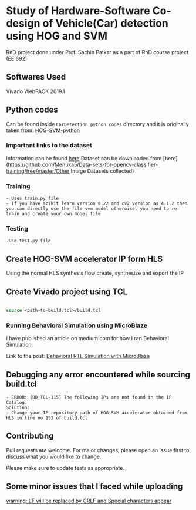 # Study of Hardware-Software Co-design of Vehicle(Car) detection using HOG and SVM

RnD project done under Prof. Sachin Patkar as a part of RnD course project (EE 692)

## Softwares Used

Vivado WebPACK 2019.1 

## Python codes 

Can be found inside ```CarDetection_python_codes``` directory and it is originally taken from:
[HOG-SVM-python](https://github.com/jianlong-yuan/HOG-SVM-python)

### Important links to the dataset
Information can be found [here](https://cogcomp.seas.upenn.edu/Data/Car/)
Dataset can be downloaded from [here](https://github.com/Menuka5/Data-sets-for-opencv-classifier-training/tree/master/Other Image Datasets collected)

### Training

	- Uses train.py file
	- If you have scikit learn version 0.22 and cv2 version as 4.1.2 then you can directly use the file svm.model otherwise, you need to re-train and create your own model file
	
### Testing
	-Use test.py file
	



## Create HOG-SVM accelerator IP form HLS

Using the normal HLS synthesis flow create, synthesize and export the IP 

## Create Vivado project using TCL


```tcl

source <path-to-build.tcl>/build.tcl

```
### Running Behavioral Simulation using MicroBlaze

I have published an article on medium.com for how I ran Behavioral Simulation.

Link to the post: [Behavioral RTL Simulation with MicroBlaze](https://medium.com/@sapphire.sharma1996/behavioral-rtl-simulation-with-microblaze-131671e86f04)


## Debugging any error encountered while sourcing build.tcl
	- ERROR: [BD_TCL-115] The following IPs are not found in the IP Catalog.
	Solution:
	- Change your IP repository path of HOG-SVM accelerator obtained from HLS in line no 153 of build.tcl




## Contributing
Pull requests are welcome. For major changes, please open an issue first to discuss what you would like to change.

Please make sure to update tests as appropriate.

## Some minor issues that I faced while uploading
[warning: LF will be replaced by CRLF and Special characters appear](https://github.com/gobuffalo/buffalo/issues/1189)

<!--## License
[MIT](https://choosealicense.com/licenses/mit/) -->
